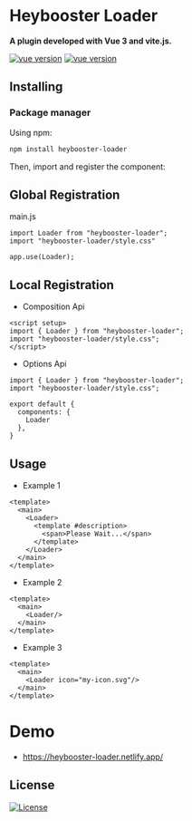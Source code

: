 # Heybooster Loader

**A plugin developed with Vue 3 and vite.js.**

<p align="center">

[![vue version](https://img.shields.io/npm/v/heybooster-loader.svg)](https://www.npmjs.com/package/heybooster-loader)
[![vue version](https://img.shields.io/badge/vue-3.2-brightgreen.svg)](https://www.npmjs.com/package/heybooster-loader)

</p>


## Installing

### Package manager

Using npm:

```bash
npm install heybooster-loader
```

Then, import and register the component:


## Global Registration

main.js
```
import Loader from "heybooster-loader";
import "heybooster-loader/style.css"

app.use(Loader);
```

## Local Registration

* Composition Api

```
<script setup>
import { Loader } from "heybooster-loader";
import "heybooster-loader/style.css";
</script>
```

* Options Api
```
import { Loader } from "heybooster-loader";
import "heybooster-loader/style.css";

export default {
  components: {
    Loader
  },
}
```


## Usage


* Example 1
```
<template>
  <main>
    <Loader>
      <template #description>
        <span>Please Wait...</span>
      </template>
    </Loader>
  </main>
</template>
```
* Example 2

```
<template>
  <main>
    <Loader/> 
  </main>
</template>
```

* Example 3

```
<template>
  <main>
    <Loader icon="my-icon.svg"/> 
  </main>
</template>
```


# Demo
* https://heybooster-loader.netlify.app/ 

## License
[![License](https://img.shields.io/badge/LICENSE-GPL--3.0-orange)](https://github.com/mustafadalga/heybooster-loader/blob/main/LICENSE)